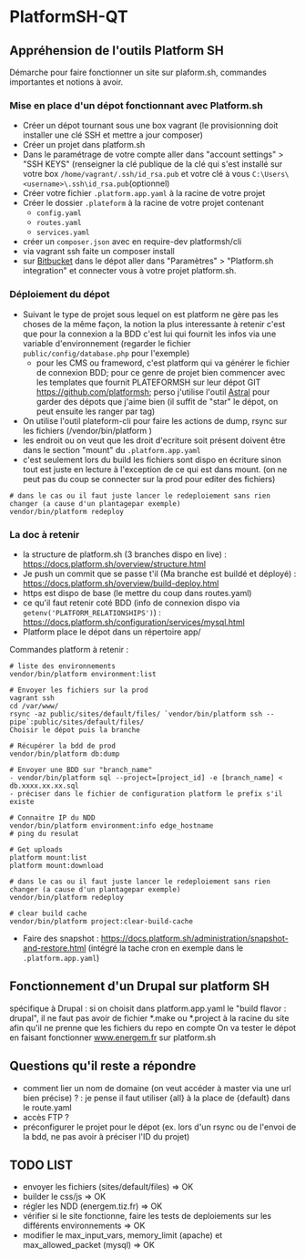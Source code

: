 
# PlatformSH-QT

## Appréhension de l'outils Platform SH

Démarche pour faire fonctionner un site sur plaform.sh, commandes importantes et notions à avoir.

### Mise en place d'un dépot fonctionnant avec Platform.sh

- Créer un dépot tournant sous une box vagrant (le provisionning doit installer une clé SSH et mettre a jour composer)
- Créer un projet dans platform.sh
- Dans le paramétrage de votre compte aller dans "account settings" > "SSH KEYS" (renseigner la clé publique de la clé qui s'est installé sur votre box ```/home/vagrant/.ssh/id_rsa.pub``` et votre clé à vous ```C:\Users\<username>\.ssh\id_rsa.pub```(optionnel)
- Créer votre fichier ```.platform.app.yaml``` à la racine de votre projet 
- Créer le dossier ```.plateform``` à la racine de votre projet contenant
    - ```config.yaml```
    - ```routes.yaml```
    - ```services.yaml```
- créer un ```composer.json``` avec en require-dev platformsh/cli
- via vagrant ssh faite un composer install
- sur [Bitbucket](https://bitbucket.org) dans le dépot aller dans "Paramètres" > "Platform.sh integration" et connecter vous à votre projet platform.sh.

### Déploiement du dépot

- Suivant le type de projet sous lequel on est platform ne gère pas les choses de la même façon, la notion la plus interessante à retenir c'est que pour la connexion a la BDD c'est lui qui fournit les infos via une variable d'environnement (regarder le fichier ```public/config/database.php``` pour l'exemple)
    - pour les CMS ou frameword, c'est platform qui va générer le fichier de connexion BDD; pour ce genre de projet bien commencer avec les templates que fournit PLATEFORMSH sur leur dépot GIT https://github.com/platformsh; perso j'utilise l'outil [Astral](https://app.astralapp.com) pour garder des dépots que j'aime bien (il suffit de "star" le dépot, on peut ensuite les ranger par tag)
- On utilise l'outil plateform-cli pour faire les actions de dump, rsync sur les fichiers (/vendor/bin/platform <commande>)
- les endroit ou on veut que les droit d'ecriture soit présent doivent être dans le section "mount" du ```.platform.app.yaml```
- c'est seulement lors du build les fichiers sont dispo en écriture sinon tout est juste en lecture à l'exception de ce qui est dans mount. (on ne peut pas du coup se connecter sur la prod pour editer des fichiers)
```
# dans le cas ou il faut juste lancer le redeploiement sans rien changer (a cause d'un plantagepar exemple)
vendor/bin/platform redeploy
```


### La doc à retenir

- la structure de platform.sh (3 branches dispo en live) : https://docs.platform.sh/overview/structure.html
- Je push un commit que se passe t'il (Ma branche est buildé et déployé) : https://docs.platform.sh/overview/build-deploy.html
- https est dispo de base (le mettre du coup dans routes.yaml)
- ce qu'il faut retenir coté BDD (info de connexion dispo via ```getenv('PLATFORM_RELATIONSHIPS')```) : https://docs.platform.sh/configuration/services/mysql.html
- Platform place le dépot dans un répertoire app/

Commandes platform à retenir :

```
# liste des environnements
vendor/bin/platform environment:list

# Envoyer les fichiers sur la prod 
vagrant ssh 
cd /var/www/ 
rsync -az public/sites/default/files/ `vendor/bin/platform ssh --pipe`:public/sites/default/files/ 
Choisir le dépot puis la branche 

# Récupérer la bdd de prod
vendor/bin/platform db:dump

# Envoyer une BDD sur "branch_name"   
- vendor/bin/platform sql --project=[project_id] -e [branch_name] < db.xxxx.xx.xx.sql 
- préciser dans le fichier de configuration platform le prefix s'il existe 

# Connaitre IP du NDD 
vendor/bin/platform environment:info edge_hostname
# ping du resulat

# Get uploads 
platform mount:list
platform mount:download

# dans le cas ou il faut juste lancer le redeploiement sans rien changer (a cause d'un plantagepar exemple)
vendor/bin/platform redeploy

# clear build cache
vendor/bin/platform project:clear-build-cache
```
- Faire des snapshot : https://docs.platform.sh/administration/snapshot-and-restore.html (intégré la tache cron en exemple dans le ```.platform.app.yaml```) 
 
 
## Fonctionnement d'un Drupal sur platform SH 
 
spécifique à Drupal : si on choisit dans platform.app.yaml le "build flavor : drupal", il ne faut pas avoir de fichier *.make ou *.project à la racine du site afin qu'il ne prenne que les fichiers du repo en compte 
On va tester le dépot en faisant fonctionner www.energem.fr sur platform.sh 

## Questions qu'il reste a répondre

- comment lier un nom de domaine (on veut accéder à master via une url bien précise) ? : je pense il faut utiliser {all} à la place de {default} dans le route.yaml
- accès FTP ? 
- préconfigurer le projet pour le dépot (ex. lors d'un rsync ou de l'envoi de la bdd, ne pas avoir à préciser l'ID du projet)
 
## TODO LIST 
- envoyer les fichiers (sites/default/files) => OK 
- builder le css/js => OK
- régler les NDD (energem.tiz.fr) => OK
- vérifier si le site fonctionne, faire les tests de deploiements sur les différents environnements => OK
- modifier le max_input_vars, memory_limit (apache) et max_allowed_packet (mysql) => OK